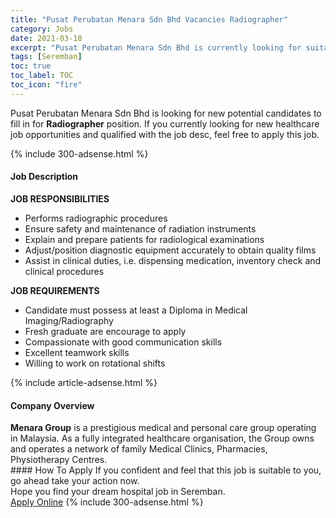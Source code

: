 ```yaml
---
title: "Pusat Perubatan Menara Sdn Bhd Vacancies Radiographer" 
category: Jobs 
date: 2021-03-18 
excerpt: "Pusat Perubatan Menara Sdn Bhd is currently looking for suitable person to fill in the Radiographer which positioned at Seremban" 
tags: [Seremban] 
toc: true 
toc_label: TOC 
toc_icon: "fire" 
--- 
```


<p>Pusat Perubatan Menara Sdn Bhd is looking for new potential candidates to fill in for <b>Radiographer</b> position. If you currently looking for new healthcare job opportunities and qualified with the job desc, feel free to apply this job.
</p>{% include 300-adsense.html %} 
<div><div><h4>Job Description</h4></div><div><div><span><div><p><strong>JOB RESPONSIBILITIES</strong></p><ul><li>Performs radiographic procedures</li><li>Ensure safety and maintenance of radiation instruments</li><li>Explain and prepare patients for radiological examinations</li><li>Adjust/position diagnostic equipment accurately to obtain quality films</li><li>Assist in clinical duties, i.e. dispensing medication, inventory check and clinical procedures</li></ul><p><strong>JOB REQUIREMENTS</strong></p><ul><li>Candidate must possess at least a Diploma in Medical Imaging/Radiography</li><li>Fresh graduate are encourage to apply</li><li>Compassionate with good communication skills</li><li>Excellent teamwork skills</li><li>Willing to work on rotational shifts</li></ul></div></span></div></div></div> 
{% include article-adsense.html %} 
<div><div><h4>Company Overview</h4></div><div><div><span><div><div><strong>Menara Group</strong> is a prestigious medical and personal care group operating in Malaysia. As a fully integrated healthcare organisation, the Group owns and operates a network of family Medical Clinics, Pharmacies, Physiotherapy Centres.</div></div></span></div></div></div> 
#### How To Apply 
If you confident and feel that this job is suitable to you, go ahead take your action now. <br/> 
Hope you find your dream hospital job in Seremban. <br/> 
<a href="https://www.jobstreet.com.my/en/job/radiographer-4510277?jobId=jobstreet-my-job-4510277" class="btn btn--warning" target="_blank" rel="nofollow noopenner">Apply Online</a> 
{% include 300-adsense.html %} 